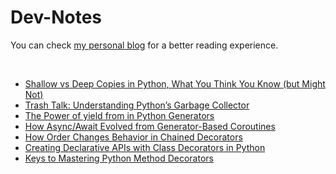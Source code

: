 # Dev-Notes
You can check [my personal blog](https://hevalhazalkurt.com/) for a better reading experience.

<br>


* [Shallow vs Deep Copies in Python, What You Think You Know (but Might Not)](notes/0001_Shallow_vs_Deep_Copies_in_Python_What_You_Think_You_Know_but_Might_Not.md)
* [Trash Talk: Understanding Python’s Garbage Collector](notes/0002_Trash_Talk_Understanding_Pythons_Garbage_Collector.md)
* [The Power of yield from in Python Generators](notes/0003_The_Power_of_yield_from_in_Python_Generators.md)
* [How Async/Await Evolved from Generator-Based Coroutines](notes/0004_How_Async_Await_Evolved_from_Generator_Based_Coroutines.md)
* [How Order Changes Behavior in Chained Decorators](notes/0005_How_Order_Changes_Behavior_in_Chained_Decorators.md)
* [Creating Declarative APIs with Class Decorators in Python](notes/0006_Creating_Declarative_APIs_with_Class_Decorators_in_Python.md)
* [Keys to Mastering Python Method Decorators]()